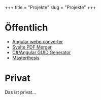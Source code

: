 +++
title = "Projekte"
slug = "Projekte"
+++

# &Ouml;ffentlich

* [Angular webp converter](https://github.com/kellermatthis/webp-converter)
* [Svelte PDF Merger](https://github.com/kellermatthis/SveltePDFMerge)
* [C#/Angular GUID Generator](https://github.com/kellermatthis/GuidGenerator)
* [Masterthesis](https://github.com/kellermatthis/Masterthesis-Microfrontends)

# Privat

Das ist privat...